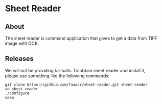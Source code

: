 # Sheet Reader

## About

The sheet reader is command application that gives to get a data from TIFF image with OCR. 

## Releases

We will not be providing tar balls. To obtain sheet reader and install it, please use something like the following commands: 

    git clone https://github.com/faxocr/sheet-reader.git sheet-reader
    cd sheet-reader
    ./configure
    make
